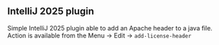 ## IntelliJ 2025 plugin

Simple IntelliJ 2025 plugin able to add an Apache header to a java file.
Action is available from the Menu -> Edit -> `add-license-header`
